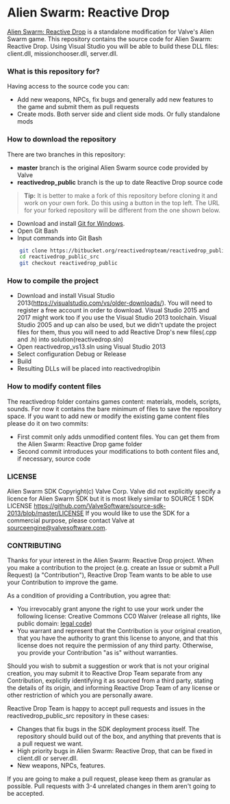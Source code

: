 # Alien Swarm: Reactive Drop #

[Alien Swarm: Reactive Drop](http://store.steampowered.com/app/563560/) is a standalone modification for Valve's Alien Swarm game. This repository contains the source code for Alien Swarm: Reactive Drop. Using Visual Studio you will be able to build these DLL files: client.dll, missionchooser.dll, server.dll.

### What is this repository for? ###
Having access to the source code you can:

* Add new weapons, NPCs, fix bugs and generally add new features to the game and submit them as pull requests 
* Create mods. Both server side and client side mods. Or fully standalone mods 

### How to download the repository ###
There are two branches in this repository:

* __master__ branch is the original Alien Swarm source code provided by Valve
* __reactivedrop_public__ branch is the up to date Reactive Drop source code

> **Tip:** It is better to make a fork of this repository before cloning it and work on your own fork. Do this using a button in the top left. The URL for your forked repository will be different from the one shown below.

* Download and install [Git for Windows](https://git-scm.com/downloads). 
* Open Git Bash
* Input commands into Git Bash 
```sh
    git clone https://bitbucket.org/reactivedropteam/reactivedrop_public_src.git
    cd reactivedrop_public_src
    git checkout reactivedrop_public
```

### How to compile the project ###

* Download and install Visual Studio 2013(https://visualstudio.com/vs/older-downloads/). You will need to register a free account in order to download. Visual Studio 2015 and 2017 might work too if you use the Visual Studio 2013 toolchain. Visual Studio 2005 and up can also be used, but we didn't update the project files for them, thus you will need to add Reactive Drop's new files(.cpp and .h) into solution(reactivedrop.sln)
* Open reactivedrop_vs13.sln using Visual Studio 2013
* Select configuration Debug or Release
* Build
* Resulting DLLs will be placed into reactivedrop\bin

### How to modify content files ###
The reactivedrop folder contains games content: materials, models, scripts, sounds. For now it contains the bare minimum of files to save the repository space. If you want to add new or modify the existing game content files please do it on two commits:

* First commit only adds unmodified content files. You can get them from the Alien Swarm: Reactive Drop game folder
* Second commit introduces your modifications to both content files and, if necessary, source code

### LICENSE ###
Alien Swarm SDK Copyright(c) Valve Corp. 
Valve did not explicitly specify a licence for Alien Swarm SDK but it is most likely similar to SOURCE 1 SDK LICENSE https://github.com/ValveSoftware/source-sdk-2013/blob/master/LICENSE
If you would like to use the SDK for a commercial purpose, please contact Valve at 
sourceengine@valvesoftware.com.

### CONTRIBUTING ###
Thanks for your interest in the Alien Swarm: Reactive Drop project.  When you make a
contribution to the project (e.g. create an Issue or submit a Pull Request)
(a "Contribution"), Reactive Drop Team wants to be able to use your Contribution to improve
the game.

As a condition of providing a Contribution, you agree that: 

* You irrevocably grant anyone the right to use your work under the following license: Creative Commons CC0 Waiver (release all rights, like public domain: [legal code](https://creativecommons.org/publicdomain/zero/1.0/))
* You warrant and represent that the Contribution is your original creation,
that you have the authority to grant this license to anyone, and that this
license does not require the permission of any third party.  Otherwise, you
provide your Contribution "as is" without warranties.  

Should you wish to submit a suggestion or work that is not your original
creation, you may submit it to Reactive Drop Team separate from any Contribution,
explicitly identifying it as sourced from a third party, stating the details
of its origin, and informing Reactive Drop Team of any license or other restriction of
which you are personally aware. 


Reactive Drop Team is happy to accept pull requests and issues in the reactivedrop_public_src
repository in these cases:

 * Changes that fix bugs in the SDK deployment process itself. The repository
   should build out of the box, and anything that prevents that is a pull
   request we want.
 * High priority bugs in Alien Swarm: Reactive Drop, that can be fixed in
   client.dll or server.dll.
 * New weapons, NPCs, features.

If you are going to make a pull request, please keep them as granular as
possible. Pull requests with 3-4 unrelated changes in them aren't going to
be accepted.